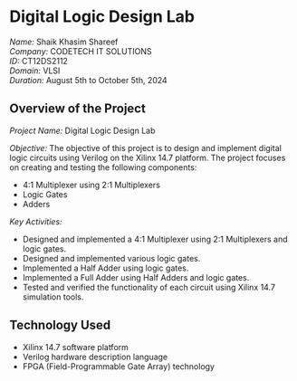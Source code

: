 # Digital Logic Design Lab

*Name:* Shaik Khasim Shareef  
*Company:* CODETECH IT SOLUTIONS  
*ID:* CT12DS2112  
*Domain:* VLSI  
*Duration:* August 5th to October 5th, 2024

## Overview of the Project

*Project Name:* Digital Logic Design Lab

*Objective:* The objective of this project is to design and implement digital logic circuits using Verilog on the Xilinx 14.7 platform. The project focuses on creating and testing the following components:
- 4:1 Multiplexer using 2:1 Multiplexers
- Logic Gates
- Adders

*Key Activities:*
- Designed and implemented a 4:1 Multiplexer using 2:1 Multiplexers and logic gates.
- Designed and implemented various logic gates.
- Implemented a Half Adder using logic gates.
- Implemented a Full Adder using Half Adders and logic gates.
- Tested and verified the functionality of each circuit using Xilinx 14.7 simulation tools.

## Technology Used
- Xilinx 14.7 software platform
- Verilog hardware description language
- FPGA (Field-Programmable Gate Array) technology
